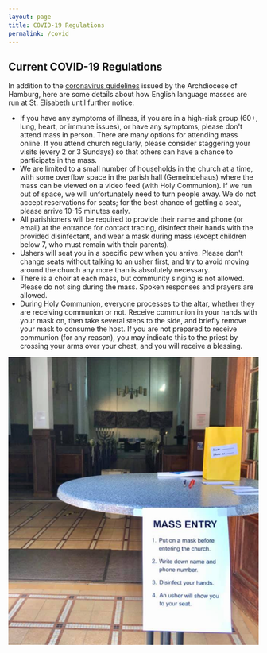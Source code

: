 ```yaml
---
layout: page
title: COVID-19 Regulations
permalink: /covid
---
```


## Current COVID-19 Regulations

In addition to the [coronavirus guidelines](https://www.erzbistum-hamburg.de/Themenbereich-Corona_Coronavirus-Erzbistum-Hamburg) issued by the Archdiocese of Hamburg, here are some details about how English language masses are run at St. Elisabeth until further notice:
* If you have any symptoms of illness, if you are in a high-risk group (60+, lung, heart, or immune issues), or have any symptoms, please don't attend mass in person. There are many options for attending mass online. If you attend church regularly, please consider staggering your visits (every 2 or 3 Sundays) so that others can have a chance to participate in the mass.
* We are limited to a small number of households in the church at a time, with some overflow space in the parish hall (Gemeindehaus) where the mass can be viewed on a video feed (with Holy Communion). If we run out of space, we will unfortunately need to turn people away. We do not accept reservations for seats; for the best chance of getting a seat, please arrive 10-15 minutes early.
* All parishioners will be required to provide their name and phone (or email) at the entrance for contact tracing, disinfect their hands with the provided disinfectant, and wear a mask during mass (except children below 7, who must remain with their parents).
* Ushers will seat you in a specific pew when you arrive. Please don't change seats without talking to an usher first, and try to avoid moving around the church any more than is absolutely necessary.
* There is a choir at each mass, but community singing is not allowed. Please do not sing during the mass. Spoken responses and prayers are allowed.
* During Holy Communion, everyone processes to the altar, whether they are receiving communion or not. Receive communion in your hands with your mask on, then take several steps to the side, and briefly remove your mask to consume the host. If you are not prepared to receive communion (for any reason), you may indicate this to the priest by crossing your arms over your chest, and you will receive a blessing.



![Mass entrance during COVID-19](/assets/images/covid.png "Mass entrance during COVID-19")
